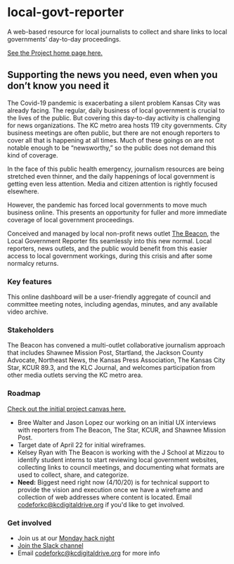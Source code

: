 # local-govt-reporter
A web-based resource for local journalists to collect and share links to local governments’ day-to-day proceedings.

[See the Project home page here.](https://www.kcdigitaldrive.org/project/local-govt-reporter/)

## Supporting the news you need, even when you don’t know you need it
The Covid-19 pandemic is exacerbating a silent problem Kansas City was already facing. The regular, daily business of local government is crucial to the lives of the public. But covering this day-to-day activity is challenging for news organizations. The KC metro area hosts 119 city governments. City business meetings are often public, but there are not enough reporters to cover all that is happening at all times. Much of these goings on are not notable enough to be “newsworthy,” so the public does not demand this kind of coverage.

In the face of this public health emergency, journalism resources are being stretched even thinner, and the daily happenings of local government is getting even less attention. Media and citizen attention is rightly focused elsewhere.

However, the pandemic has forced local governments to move much business online. This presents an opportunity for fuller and more immediate coverage of local government proceedings.

Conceived and managed by local non-profit news outlet [The Beacon](https://www.thebeacon.media/), the Local Government Reporter fits seamlessly into this new normal. Local reporters, news outlets, and the public would benefit from this easier access to local government workings, during this crisis and after some normalcy returns.

### Key features
This online dashboard will be a user-friendly aggregate of council and committee meeting notes, including agendas, minutes, and any available video archive.

### Stakeholders
The Beacon has convened a multi-outlet collaborative journalism approach that includes Shawnee Mission Post, Startland, the Jackson County Advocate, Northeast News, the Kansas Press Association, The Kansas City Star, KCUR 89.3, and the KLC Journal, and welcomes participation from other media outlets serving the KC metro area.

### Roadmap
[Check out the initial project canvas here.](https://docs.google.com/document/d/1EJKidlZmSO6dhICjB3UyAQtxAd9aRnMb0pMt0T0sNlc/edit)

* Bree Walter and Jason Lopez our working on an initial UX interviews with reporters from The Beacon, The Star, KCUR, and Shawnee Mission Post.
* Target date of April 22 for initial wireframes.
* Kelsey Ryan with The Beacon is working with the J School at Mizzou to identify student interns to start reviewing local government websites, collecting links to council meetings, and documenting what formats are used to collect, share, and categorize.
* **Need:** Biggest need right now (4/10/20) is for technical support to provide the vision and execution once we have a wireframe and collection of web addresses where content is located. Email [codeforkc@kcdigitaldrive.org](mailto:codeforkc@kcdigitaldrive.org) if you'd like to get involved.

### Get involved
* Join us at our [Monday hack night](https://www.meetup.com/KCBrigade/)
* [Join the Slack channel](slack://channel?team=codeforkc&id=local-govt-reporter)
* Email [codeforkc@kcdigitaldrive.org](mailto:codeforkc@kcdigitaldrive.org) for more info
